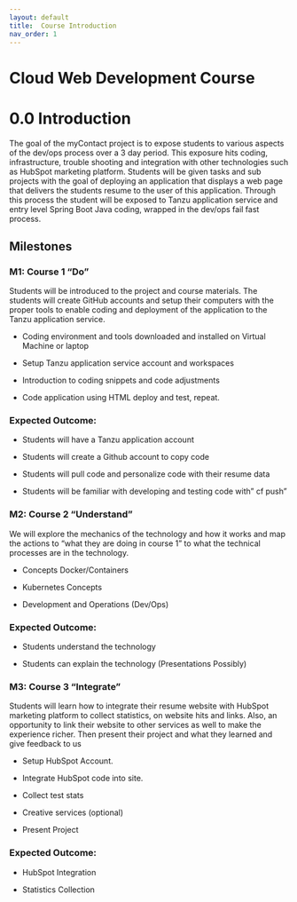 ```yaml
---
layout: default
title:  Course Introduction
nav_order: 1
---
```



# Cloud Web Development Course

# 0.0 Introduction
The goal of the myContact project is to expose students to various aspects of the dev/ops process over a 3 day period. This exposure hits coding, infrastructure, trouble shooting and integration with other technologies such as HubSpot marketing platform. Students will be given tasks and sub projects with the goal of deploying an application that displays a web page that delivers the students resume to the user of this application. Through this process the student will be exposed to Tanzu application service and entry level Spring Boot Java coding, wrapped in the dev/ops fail fast process. 

## Milestones 

### M1: Course 1 “Do”  

Students will be introduced to the project and course materials.  The students will create GitHub accounts and setup their computers with the proper tools to enable coding and deployment of the application to the Tanzu application service.  

- Coding environment and tools downloaded and installed on Virtual Machine or laptop 

- Setup Tanzu application service account and workspaces 

- Introduction to coding snippets and code adjustments 

- Code application using HTML deploy and test, repeat. 

 
### Expected Outcome: 

- Students will have a Tanzu application account 

- Students will create a Github account to copy code 

- Students will pull code and personalize code with their resume data 

- Students will be familiar with developing and testing code with” cf push” 

### M2: Course 2 “Understand” 

We will explore the mechanics of the technology and how it works and map the actions to “what they are doing in course 1” to what the technical processes are in the technology. 

- Concepts Docker/Containers 

- Kubernetes Concepts  

- Development and Operations (Dev/Ops)  
 

### Expected Outcome: 

- Students understand the technology  

- Students can explain the technology (Presentations Possibly)  

### M3: Course 3 “Integrate” 

Students will learn how to integrate their resume website with HubSpot marketing platform to collect statistics, on website hits and links. Also, an opportunity to link their website to other services as well to make the experience richer. Then present their project and what they learned and give feedback to us 

- Setup HubSpot Account.  

- Integrate HubSpot code into site.  

- Collect test stats 

- Creative services (optional)  

- Present Project 

### Expected Outcome: 

- HubSpot Integration  

- Statistics Collection 
